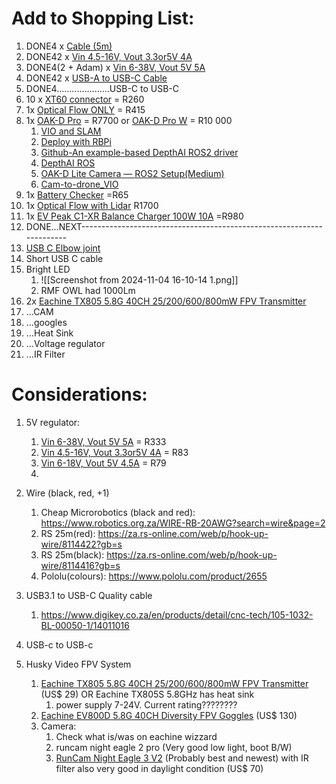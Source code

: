 
# Add to Shopping List:

1. DONE4 x [Cable (5m)](https://www.robotics.org.za/WIRE-RB-20AWG?search=wire&page=2) 
2. DONE42 x [Vin 4.5-16V, Vout 3.3or5V 4A](https://www.robotics.org.za/4A-BUCK?search=5v%20regulat) 
3. DONE4(2 + Adam) x [Vin 6-38V, Vout 5V 5A](https://www.robotics.org.za/2851?search=5v%20regulat) 
4. DONE42 x [USB-A to USB-C Cable](https://www.digikey.co.za/en/products/detail/cnc-tech/105-1032-BL-00050-1/14011016 ) 
5. DONE4.....................USB-C to USB-C
6. 10 x [XT60 connector](https://www.digikey.co.za/en/products/detail/dfrobot/FIT0587/9559256) = R260
7. 1x [Optical Flow ONLY](https://www.digikey.co.za/en/products/detail/pimoroni-ltd/PIM453/10246386) = R415
8. 1x [OAK-D Pro](https://www.digikey.co.za/en/products/detail/arducam/OAK-D-PRO-FF/23570902)  = R7700 or [OAK-D Pro W](https://www.digikey.co.za/en/products/detail/arducam/OAK-D-PRO-W/23570906) = R10 000
	1. [VIO and SLAM](https://docs.luxonis.com/software/ros/vio-slam/) 
	2. [Deploy with RBPi](https://docs.luxonis.com/hardware/platform/deploy/to-rpi/) 
	3. [Github-An example-based DepthAI ROS2 driver](https://github.com/Serafadam/depthai_ros_driver) 
	4. [DepthAI ROS](https://docs.luxonis.com/software/ros/depthai-ros/) 
	5. [OAK-D Lite Camera — ROS2 Setup(Medium)](https://robofoundry.medium.com/oak-d-lite-camera-ros2-setup-1e74ed03350d) 
	6. [Cam-to-drone_VIO](https://bitbucket.org/wvufarolab/cam_to_drone/src/master/)
9.  1x [Battery Checker](https://flyingrobot.co/collections/battery-accessories/products/battery-checker-with-case) =R65
10. 1x [Optical Flow with Lidar](https://flyingrobot.co/products/hereflow?variant=36427537154198&currency=ZAR&utm_medium=product_sync&utm_source=google&utm_content=sag_organic&utm_campaign=sag_organic&srsltid=AfmBOoprOoZaV37LUctjxwBjyW_9umD56SHlqsY_EzFUoqqB-dg8guzj7yc) R1700
13. 1x [EV Peak C1-XR Balance Charger 100W 10A](https://flyingrobot.co/collections/chargers/products/ev-peak-c1-xr-balance-charger-100w-10a) =R980
14. DONE...NEXT----------------------------------------------------------------------
15.  [USB C Elbow joint](https://www.takealot.com/type-c-otg-adapter-5a-100w-female-to-male-40gbps-usb-4-0/PLID95435087?gad_source=1&gclid=Cj0KCQjw1Yy5BhD-ARIsAI0RbXZIhGR0__IRD-8Va7-LUs6BXUUvIF0BV1zB-wOuhqz4SvtUsvr2kXcaAuk4EALw_wcB&gclsrc=aw.ds&gclsrc=aw.ds) 
16. Short USB C cable
17. Bright LED
	1. ![[Screenshot from 2024-11-04 16-10-14 1.png]]
	2. RMF OWL had 1000Lm
18. 2x [Eachine TX805 5.8G 40CH 25/200/600/800mW FPV Transmitter](https://www.eachine.com/Eachine-TX805-5_8G-40CH-25-or-200-or-600-or-800mW-FPV-Transmitter-TX-LED-Display-Support-OSD-or-Pitmode-or-Smart-Audio-RP-SMA-Female-p-1234.html)
19. ...CAM
20. ...googles
21. ...Heat Sink
22. ...Voltage regulator
23. ...IR Filter








# Considerations:

1. 5V regulator:
	1.  [Vin 6-38V, Vout 5V 5A](https://www.robotics.org.za/2851?search=5v%20regulat) = R333
	2.  [Vin 4.5-16V, Vout 3.3or5V 4A](https://www.robotics.org.za/4A-BUCK?search=5v%20regulat) = R83
	3. [Vin 6-18V, Vout 5V 4.5A](https://www.robotics.org.za/ND1805TA-5V?search=5v%20buck%20regulator&sort=p.price&order=ASC) = R79
	4. 

3. Wire (black, red, +1)
	1. Cheap Microrobotics (black and red):  https://www.robotics.org.za/WIRE-RB-20AWG?search=wire&page=2
	2. RS 25m(red): https://za.rs-online.com/web/p/hook-up-wire/8114422?gb=s
	3. RS 25m(black): https://za.rs-online.com/web/p/hook-up-wire/8114416?gb=s
	4. Pololu(colours): https://www.pololu.com/product/2655

5. USB3.1 to USB-C Quality cable
	1. https://www.digikey.co.za/en/products/detail/cnc-tech/105-1032-BL-00050-1/14011016


4. USB-c to USB-c


5. Husky Video FPV System
	1. [Eachine TX805 5.8G 40CH 25/200/600/800mW FPV Transmitter](https://www.eachine.com/Eachine-TX805-5_8G-40CH-25-or-200-or-600-or-800mW-FPV-Transmitter-TX-LED-Display-Support-OSD-or-Pitmode-or-Smart-Audio-RP-SMA-Female-p-1234.html) (US$ 29) OR Eachine TX805S 5.8GHz has heat sink
		1. power supply 7-24V. Current rating????????
	2. [Eachine EV800D 5.8G 40CH Diversity FPV Goggles](https://www.eachine.com/Eachine-EV800D-5_8G-40CH-Diversity-FPV-Goggles-5-Inch-800-480-Video-Headset-HD-DVR-Build-in-Battery-p-859.html) (US$ 130)
	3. Camera:  
		1. Check what is/was on eachine wizzard
		2. runcam night eagle 2 pro (Very good low light, boot B/W)
		3. [RunCam Night Eagle 3 V2](https://shop.runcam.com/runcam-night-eagle-3-v2/) (Probably best and newest) with IR filter also very good in daylight condition (US$ 70)